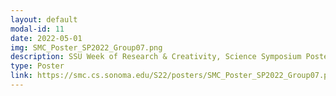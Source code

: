```yaml
---
layout: default
modal-id: 11
date: 2022-05-01
img: SMC_Poster_SP2022_Group07.png
description: SSU Week of Research & Creativity, Science Symposium Poster
type: Poster
link: https://smc.cs.sonoma.edu/S22/posters/SMC_Poster_SP2022_Group07.pdf
---
```

